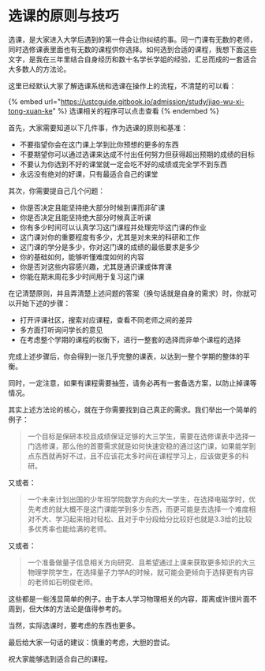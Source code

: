 # 选课的原则与技巧

选课，是大家进入大学后遇到的第一件会让你纠结的事。同一门课有无数的老师，同时选修课表里面也有无数的课程供你选择。如何选到合适的课程，我想下面这些文字，是我在三年里结合自身经历和数十名学长学姐的经验，汇总而成的一套适合大多数人的方法论。

这里已经默认大家了解选课系统和选课在操作上的流程，不清楚的可以看：

{% embed url="https://ustcguide.gitbook.io/admission/study/jiao-wu-xi-tong-xuan-ke" %}
选课相关的程序可以点击查看
{% endembed %}

首先，大家需要知道以下几件事，作为选课的原则和基准：

* 不要指望你会在这门课上学到比你预想的更多的东西
* 不要期望你可以通过选课来达成不付出任何努力但获得超出预期的成绩的目标
* 不要认为你选到不好的课堂就一定会吃不好的成绩或完全学不到东西
* 永远没有绝对的好课，只有最适合自己的课堂

其次，你需要提自己几个问题：

* 你是否决定且能坚持绝大部分时候到课而非矿课
* 你是否决定且能坚持绝大部分时候真正听课
* 你有多少时间可以认真学习这门课程并处理完毕这门课的作业
* 这门课对你的重要程度有多少，尤其是对未来的科研和工作
* 这门课的学分是多少，你对这门课的成绩的最低要求是多少
* 你的基础如何，能够听懂难度如何的内容
* 你是否对这些内容感兴趣，尤其是通识课或体育课
* 你能在期末周花多少时间用于复习这门课

在记清楚原则，并且弄清楚上述问题的答案（换句话就是自身的需求）时，你就可以开始下述的步骤：

* 打开评课社区，搜索对应课程，查看不同老师之间的差异
* 多方面打听询问学长的意见
* 在考虑整个学期的课程的权衡下，进行一整套的选择而非单个课程的选择

完成上述步骤后，你会得到一张几乎完整的课表，以达到一整个学期的整体的平衡。

同时，一定注意，如果有课程需要抽签，请务必再有一套备选方案，以防止掉课等情况。

其实上述方法论的核心，就在于你需要找到自己真正的需求。我们举出一个简单的例子：

> 一个目标是保研本校且成绩保证足够的大三学生，需要在选修课表中选择一门选修课，那么他的首要需求就是如何快速安稳的通过这门课，如果能学到点东西就再好不过，且不应该花太多时间在课程学习上，应该做更多的科研。

又或者：

> 一个未来计划出国的少年班学院数学方向的大一学生，在选择电磁学时，优先考虑的就大概不是这门课能学到多少东西，而更可能是去选择一个难度相对不大、学习起来相对轻松、且对于中分段给分比较好也就是3.3给的比较多优秀率也能给满的老师。

又或者：

> 一个准备做量子信息相关方向研究、且希望通过上课来获取更多知识的大三物理学院学生，在选择量子力学A的时候，就可能会更倾向于选择更有内容的老师如石明俊老师。

这些都是一些浅显简单的例子。由于本人学习物理相关的内容，距离或许很片面不周到，但大体的方法论是值得参考的。

当然，实际选课时，要考虑的东西也更多。

最后给大家一句话的建议：慎重的考虑，大胆的尝试。

祝大家能够选到适合自己的课程。
